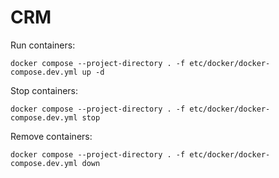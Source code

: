 # CRM

Run containers:

```
docker compose --project-directory . -f etc/docker/docker-compose.dev.yml up -d
```

Stop containers:

```
docker compose --project-directory . -f etc/docker/docker-compose.dev.yml stop
```

Remove containers:

```
docker compose --project-directory . -f etc/docker/docker-compose.dev.yml down
```
